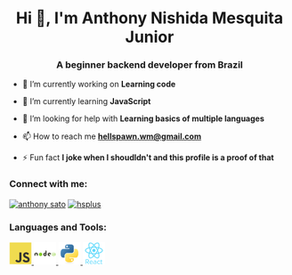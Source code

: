 <h1 align="center">Hi 👋, I'm Anthony Nishida Mesquita Junior</h1>
<h3 align="center">A beginner backend developer from Brazil</h3>

- 🔭 I’m currently working on **Learning code**

- 🌱 I’m currently learning **JavaScript**

- 🤝 I’m looking for help with **Learning basics of multiple languages**

- 📫 How to reach me **hellspawn.wm@gmail.com**

- ⚡ Fun fact **I joke when I shoudldn't and this profile is a proof of that**

<h3 align="left">Connect with me:</h3>
<p align="left">
<a href="https://linkedin.com/in/anthony-sato-97a23a260" target="blank"><img align="center" src="https://raw.githubusercontent.com/rahuldkjain/github-profile-readme-generator/master/src/images/icons/Social/linked-in-alt.svg" alt="anthony sato" height="30" width="40" /></a>
<a href="https://instagram.com/hsplus" target="blank"><img align="center" src="https://raw.githubusercontent.com/rahuldkjain/github-profile-readme-generator/master/src/images/icons/Social/instagram.svg" alt="hsplus" height="30" width="40" /></a>
</p>

<h3 align="left">Languages and Tools:</h3>
<p align="left"> <a href="https://developer.mozilla.org/en-US/docs/Web/JavaScript" target="_blank" rel="noreferrer"> <img src="https://raw.githubusercontent.com/devicons/devicon/master/icons/javascript/javascript-original.svg" alt="javascript" width="40" height="40"/> </a> <a href="https://nodejs.org" target="_blank" rel="noreferrer"> <img src="https://raw.githubusercontent.com/devicons/devicon/master/icons/nodejs/nodejs-original-wordmark.svg" alt="nodejs" width="40" height="40"/> </a> <a href="https://www.python.org" target="_blank" rel="noreferrer"> <img src="https://raw.githubusercontent.com/devicons/devicon/master/icons/python/python-original.svg" alt="python" width="40" height="40"/> </a> <a href="https://reactjs.org/" target="_blank" rel="noreferrer"> <img src="https://raw.githubusercontent.com/devicons/devicon/master/icons/react/react-original-wordmark.svg" alt="react" width="40" height="40"/> </a> </p>
